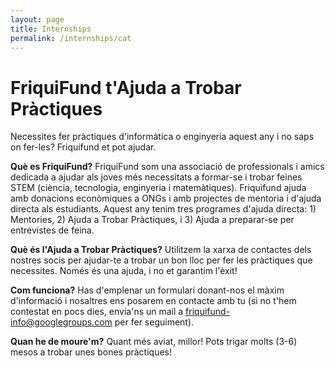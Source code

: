 ```yaml
---
layout: page
title: Internships
permalink: /internships/cat
---
```


# FriquiFund t'Ajuda a Trobar Pràctiques

Necessites fer pràctiques d'informàtica o enginyeria aquest any i no saps on fer-les? Friquifund et pot ajudar.

**Què es FriquiFund?** FriquiFund som una associació de professionals i amics dedicada a ajudar als joves més necessitats a formar-se i trobar feines STEM (ciència, tecnologia, enginyeria i matemàtiques). Friquifund ajuda amb donacions econòmiques a ONGs i amb projectes de mentoria i d'ajuda directa als estudiants. Aquest any tenim tres programes d'ajuda directa: 1) Mentories, 2) Ajuda a Trobar Pràctiques, i 3) Ajuda a preparar-se per entrevistes de feina.

**Què és l'Ajuda a Trobar Pràctiques?** Utilitzem la xarxa de contactes dels nostres socis per ajudar-te a trobar un bon lloc per fer les pràctiques que necessites. Només és una ajuda, i no et garantim l'èxit!

**Com funciona?** Has d'emplenar un formulari donant-nos el màxim d'informació i nosaltres ens posarem en contacte amb tu (si no t'hem contestat en pocs dies, envia'ns un mail a friquifund-info@googlegroups.com per fer seguiment).

**Quan he de moure'm?** Quant més aviat, millor! Pots trigar molts (3-6) mesos a trobar unes bones pràctiques!
